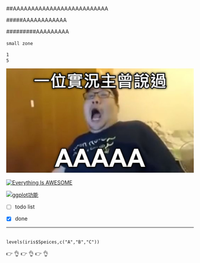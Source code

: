 ##AAAAAAAAAAAAAAAAAAAAAAAAAA


#####AAAAAAAAAAAA

#########AAAAAAAAA

`small zone`


```big zone
1
5
```


![NKFUST](NKFUST.jpg "第一科大")



[![Everything Is AWESOME](https://img.youtube.com/vi/StTqXEQ2l-Y/0.jpg)](https://www.youtube.com/watch?v=StTqXEQ2l-Y "Everything Is AWESOME")

[![ggplot功能](https://img.youtube.com/vi/0kmb6mNkPWs/0.jpg)](https://www.youtube.com/watch?v=0kmb6mNkPWs "ggplot功能")

- [ ] todo list
 
- [x] done

---
```R=

levels(iris$Speices,c("A","B","C"))

```

:point_right:
:ok_hand:
:point_right:
:ok_hand:
:point_right:
:ok_hand:


